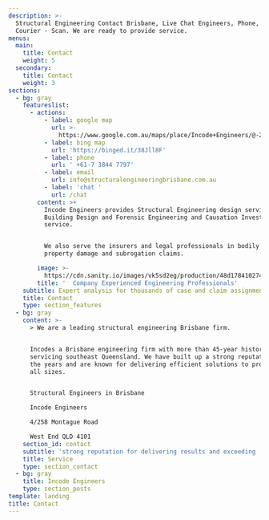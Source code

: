 ```yaml
---
description: >-
  Structural Engineering Contact Brisbane, Live Chat Engineers, Phone, Fax,
  Courier - Scan. We are ready to provide service.
menus:
  main:
    title: Contact
    weight: 5
  secondary:
    title: Contact
    weight: 3
sections:
  - bg: gray
    featureslist:
      - actions:
          - label: google map
            url: >-
              https://www.google.com.au/maps/place/Incode+Engineers/@-27.4782808,153.0096779,16.07z/data=!4m5!3m4!1s0x6b915b16769137bf:0x15d8fd5e284a535b!8m2!3d-27.4782623!4d153.0068207?hl=en
          - label: bing map
            url: 'https://binged.it/38Jll8F'
          - label: phone
            url: ' +61-7 3844 7797'
          - label: email
            url: info@structuralengineeringbrisbane.com.au
          - label: 'chat '
            url: /chat
        content: >+
          Incode Engineers provides Structural Engineering design services,
          Building Design and Forensic Engineering and Causation Investigation
          service.


          We also serve the insurers and legal professionals in bodily injury,
          property damage and subrogation claims.

        image: >-
          https://cdn.sanity.io/images/vk5sd2eg/production/48d1784102746b734f7b82152fd29285047ec504-800x600.gif
        title: '  Company Experienced Engineering Professionals'
    subtitle: Expert analysis for thousands of case and claim assignments.
    title: Contact
    type: section_features
  - bg: gray
    content: >-
      > We are a leading structural engineering Brisbane firm.


      Incodes a Brisbane engineering firm with more than 45-year history
      servicing southeast Queensland. We have built up a strong reputation over
      the years and are known for delivering efficient solutions to projects of
      all sizes.


      Structural Engineers in Brisbane

      Incode Engineers

      4/258 Montague Road

      West End QLD 4101
    section_id: contact
    subtitle: 'strong reputation for delivering results and exceeding '
    title: Service
    type: section_contact
  - bg: gray
    title: Incode Engineers
    type: section_posts
template: landing
title: Contact
---
```


